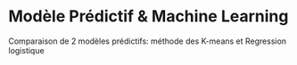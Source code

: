 # Modèle Prédictif & Machine Learning
Comparaison de 2 modèles prédictifs: méthode des K-means et Regression logistique
